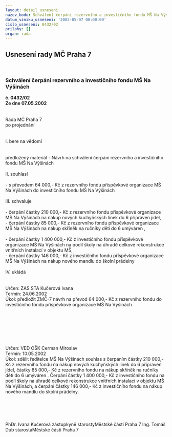 ```yaml
---
layout: detail_usneseni
nazev_bodu: Schválení čerpání rezervního a investičního fondu MŠ Na Výšinách
datum_vzniku_usneseni: '2002-05-07 00:00:00'
cislo_usneseni: 0432/02
prilohy: []
organ: rada
---
```

<div id="ucUsn_pList" class="usn">
	<span><h2>Usnesení rady MČ Praha 7 </h2>
<br></span><div class="standBody">
<span><h3>Schválení čerpání rezervního a investičního fondu MŠ Na Výšinách</h3></span><div class="center">
		<strong>č. 0432/02</strong><br>
	</div>
<div class="center">
		<strong>Ze dne 07.05.2002</strong><br><br>
	</div>
<br>Rada MČ Praha 7<br>po projednání<br><br><br>I.	bere na vědomí<br><br> <br>předložený materiál - Návrh na schválení čerpání rezervního a investičního fondu MŠ Na Výšinách<br><br>II.  souhlasí <br><br>- s převodem  64 000,- Kč z rezervního fondu příspěvkové organizace MŠ Na Výšinách  do investičního fondu MŠ Na Výšinách<br><br>III. schvaluje <br><br>-   čerpání  částky 210 000,- Kč z rezervního fondu příspěvkové organizace MŠ Na Výšinách  na nákup nových kuchyňských linek  do 6 přípraven jídel,<br>-  čerpání částky 85 000,- Kč z rezervního fondu příspěvkové organizace MŠ Na Výšinách  na nákup skříněk na ručníky dětí do 6 umýváren ,<br><br>- čerpání  částky 1 400 000,- Kč z investičního fondu  příspěvkové organizace MŠ Na Výšinách na podíl školy na úhradě celkové rekonstrukce vnitřních instalací  v objektu MŠ, <br>- čerpání částky 146 000,- Kč  z investičního fondu příspěvkové organizace MŠ Na Výšinách  na nákup nového mandlu do školní prádelny <br><br>IV.	ukládá <br><br> <br>Určen:	ZAS STA Kučerová Ivana<br>Termín: 24.06.2002<br>Úkol:	předložit ZMČ-7 návrh na převod  64 000,- Kč z rezervního fondu do investičního fondu  příspěvkové organizace MŠ Na Výšinách  <br> <br><br><br><br><br><br> <br>Určen:	VED OŠK Cerman Miroslav<br>Termín: 10.05.2002<br>Úkol:	sdělit ředitelce MŠ Na Výšinách  souhlas s čerpáním částky 210 000,- Kč z rezervního fondu  na nákup nových kuchyňských linek do 6 přípraven jídel, částky 85 000,- Kč z rezervního  fondu  na  nákup skříněk  na  ručníky  dětí  do  6  umýváren . Čerpání     částky 1 400 000,- Kč z investičního fondu  na podíl školy na úhradě celkové rekonstrukce vnitřních instalací v objektu MŠ Na Výšinách,  a čerpání  částky 146 000,- Kč z investičního fondu  na nákup nového mandlu do školní prádelny.  <br> <br>        <br>  <br> <br>	<br>PhDr. Ivana Kučerová zástupkyně starostyMěstské části Praha 7	Ing. Tomáš Dub starostaMěstské části Praha 7<br>	<br><br>
</div>
</div>